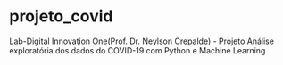 # projeto_covid
Lab-Digital Innovation One(Prof. Dr. Neylson Crepalde) - Projeto Análise exploratória dos dados do COVID-19 com Python e Machine Learning
